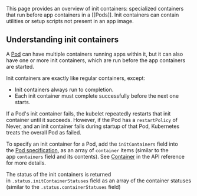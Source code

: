 

This page provides an overview of init containers: specialized containers that run before app containers in a [[Pods]]. Init containers can contain utilities or setup scripts not present in an app image.

## Understanding init containers[](https://kubernetes.io/docs/concepts/workloads/pods/init-containers/#understanding-init-containers)

A [Pod](https://kubernetes.io/docs/concepts/workloads/pods/) can have multiple containers running apps within it, but it can also have one or more init containers, which are run before the app containers are started.

Init containers are exactly like regular containers, except:

- Init containers always run to completion.
- Each init container must complete successfully before the next one starts.

If a Pod's init container fails, the kubelet repeatedly restarts that init container until it succeeds. However, if the Pod has a `restartPolicy` of Never, and an init container fails during startup of that Pod, Kubernetes treats the overall Pod as failed.

To specify an init container for a Pod, add the `initContainers` field into the [Pod specification](https://kubernetes.io/docs/reference/kubernetes-api/workload-resources/pod-v1/#PodSpec), as an array of `container` items (similar to the app `containers` field and its contents). See [Container](https://kubernetes.io/docs/reference/kubernetes-api/workload-resources/pod-v1/#Container) in the API reference for more details.

The status of the init containers is returned in `.status.initContainerStatuses` field as an array of the container statuses (similar to the `.status.containerStatuses` field)